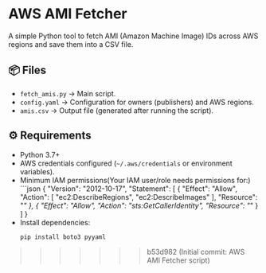# AWS AMI Fetcher

A simple Python tool to fetch AMI (Amazon Machine Image) IDs across AWS regions and save them into a CSV file.

## 📦 Files
- `fetch_amis.py` → Main script.
- `config.yaml` → Configuration for owners (publishers) and AWS regions.
- `amis.csv` → Output file (generated after running the script).

## ⚙️ Requirements
- Python 3.7+
- AWS credentials configured (`~/.aws/credentials` or environment variables).
- Minimum IAM permissions(Your IAM user/role needs permissions for:)
            ```json
          {
            "Version": "2012-10-17",
            "Statement": [
              {
                "Effect": "Allow",
                "Action": [
                  "ec2:DescribeRegions",
                  "ec2:DescribeImages"
                ],
                "Resource": "*"
              },
              {
                "Effect": "Allow",
                "Action": "sts:GetCallerIdentity",
                "Resource": "*"
              }
            ]
          }
- Install dependencies:
  ```bash
  pip install boto3 pyyaml
>>>>>>> b53d982 (Initial commit: AWS AMI Fetcher script)

